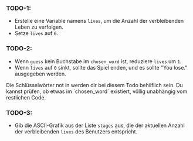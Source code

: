 ### TODO-1: 
- Erstelle eine Variable namens `lives`, um die Anzahl der verbleibenden Leben zu verfolgen.
- Setze `lives` auf `6`.

### TODO-2: 
- Wenn `guess` kein Buchstabe im `chosen_word` ist, reduziere `lives` um `1`.
- Wenn `lives` auf `0` sinkt, sollte das Spiel enden, und es sollte "You lose." ausgegeben werden.

<div class="hint">
  Die Schlüsselwörter not in werden dir bei diesem Todo behilflich sein. Du kannst prüfen, ob etwas im `chosen_word` existiert, völlig unabhängig vom restlichen Code.
</div>

### TODO-3: 
- Gib die ASCII-Grafik aus der Liste `stages` aus, die der aktuellen Anzahl der verbleibenden `lives` des Benutzers entspricht.